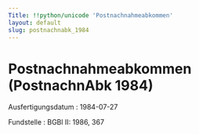 ```yaml
---
Title: !!python/unicode 'Postnachnahmeabkommen'
layout: default
slug: postnachnabk_1984
---
```


# Postnachnahmeabkommen (PostnachnAbk 1984)

Ausfertigungsdatum
:   1984-07-27

Fundstelle
:   BGBl II: 1986, 367

